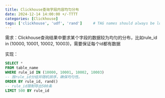 ```yaml
---
title: Clickhouse查询字段内容均匀分布
date: 2024-12-14 14:00:00 +/-TTTT
categories: [Clickhouse]
tags: ['clickhouse', 'udf', 'rand']     # TAG names should always be lowercase
---
```




需求：Clickhouse查询结果中要求某个字段的数据较为均匀的分布，比如rule_id in (10000, 10001, 10002, 10003)，需要保证每个id都有数据

实现：

```sql
SELECT *
FROM table_name
WHERE rule_id IN (10000, 10001, 10002, 10003)
-- 按rule_id分组并随机排序，确保均匀性。
ORDER BY rule_id, rand()
-- rule_id限制导出500条
LIMIT 500 BY rule_id  
```

